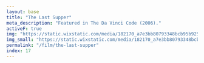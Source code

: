 ```yaml
---
layout: base
title: "The Last Supper"
meta_description: "Featured in The Da Vinci Code (2006)."
activeF: true
img: "https://static.wixstatic.com/media/182170_a7e3bb80793348bcb95b9253431d7f41~mv2.jpg"
img_small: "https://static.wixstatic.com/media/182170_a7e3bb80793348bcb95b9253431d7f41~mv2.jpg"
permalink: "/film/the-last-supper"
index: 17
---
```

